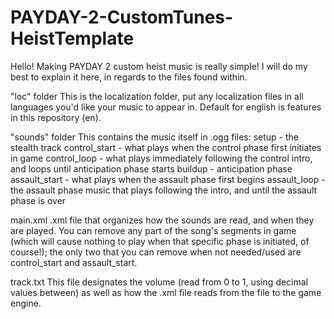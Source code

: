 # PAYDAY-2-CustomTunes-HeistTemplate

Hello!  Making PAYDAY 2 custom heist music is really simple!  I will do my best to explain it here, in regards to the files found within.

"loc" folder
This is the localization folder, put any localization files in all languages you'd like your music to appear in.  Default for english is features in this repository (en).

"sounds" folder
This contains the music itself in .ogg files:
setup - the stealth track
control_start - what plays when the control phase first initiates in game
control_loop - what plays immediately following the control intro, and loops until anticipation phase starts
buildup - anticipation phase
assault_start - what plays when the assault phase first begins
assault_loop - the assault phase music that plays following the intro, and until the assault phase is over

main.xml
.xml file that organizes how the sounds are read, and when they are played.  You can remove any part of the song's segments in game (which will cause nothing to play when that specific phase is initiated, of course!); the only two that you can remove when not needed/used are control_start and assault_start.

track.txt
This file designates the volume (read from 0 to 1, using decimal values between) as well as how the .xml file reads from the file to the game engine.
